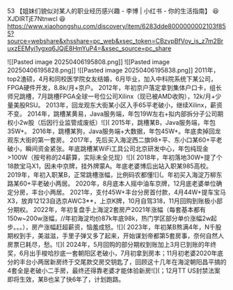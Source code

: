 53 【姐妹们貌似对某人的职业经历感兴趣 - 李博 | 小红书 - 你的生活指南】 😆 XJDIRTjE7Ntnwcl 😆 https://www.xiaohongshu.com/discovery/item/6283dde8000000002103f855?source=webshare&xhsshare=pc_web&xsec_token=CBzvpBfVoy_is_z7m2BruxzEEMyi1ygxq6JQjE8HmYuP4=&xsec_source=pc_share

![[Pasted image 20250406195808.png]]
![[Pasted image 20250406195828.png]]
![[Pasted image 20250406195838.png]]
2011年，top2渣硕，4月和同校医学院女友结婚，6月毕业，加入中科院系统下某公司，FPGA硬件开发，8.8k/月+京户。 2012年，年初京户落定拿到集体户口卡，组长师兄跳槽，7月跳槽FPGA全球一号位公司Xilinx（现已被AMD收购），12k/月+少量美股RSU。 2013年，回龙观东大街某小区入手65平老破小，继续Xilinx，薪资不变。 2014年，跳槽某黄易，Java服务端，年包19W左右+拟内部拆分子公司期权小2w股（后因行业监管成废纸）![]( 2015年，跳槽某B，Java服务端，年包35W+。 2016年，跳槽某狗，Java服务端+大数据，年包45W+。年底卖掉回龙观东大街的第一套房。 2017年，先后买入海淀西二旗98+平、东小口某60+平老破小，瞬间资金紧张。年底跳槽某WiFi工具公司北京研发中心，年包纯现金 >100W（按号称的24薪算，实际未全兑现）![]( 2018年，年初落地30W+提了个18款宝马X1，因未中京牌，挂外牌蒙A。年底老婆博后出站入职某985高校。 2019年，年初入职某B，正常跳槽涨幅，比例码农都懂![](。年初买入海淀万柳东路某60+平老破小两居。 2020年，8月底本人摇中油车京牌，12月底老婆单位确定分房，丰台小两居。 2021年，支付45W+丰台分房首付款，4月44W+提车宝马X3，放弃12123自选京AWC3**，上京K牌，10月自驾318，11月回购到账极小部分期权。 2022年，年初复盘手上海淀2套房产2021年涨幅（每套基本都有150w~200w涨幅，//年初海淀均价87k年底98k，热门学区部分单价涨幅2w起步。。。），房产涨幅赶超薪资，恼羞成怒。![]( 2023年，年初某B熬满4年，N千股期权到手，美滋滋，手里子弹又多了起来，开始谋划帝都第5套房事，奈何自然人房票已耗尽，愁。![]( 2024年，5月回购的部分期权到账加上3月已到账的年终奖，6月出手梭哈抄底一套朝阳区老破小，7月初拿到房本；11月初老婆2020年底分的丰台小两居新房终于交尾款交房交钥匙了，回顾这十几年在海淀朝阳昌平搞的4套全是老破小二手房，最终还得靠老婆才能体验新房![](；12月TT US封禁法案即将生效，某B也呆了快6年了，计划跑路。